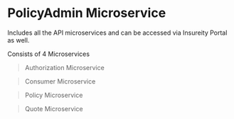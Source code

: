 # PolicyAdmin Microservice

Includes all the API microservices and can be accessed via Insureity Portal as well.

Consists of 4 Microservices

> Authorization Microservice

> Consumer Microservice

> Policy Microservice

> Quote Microservice
